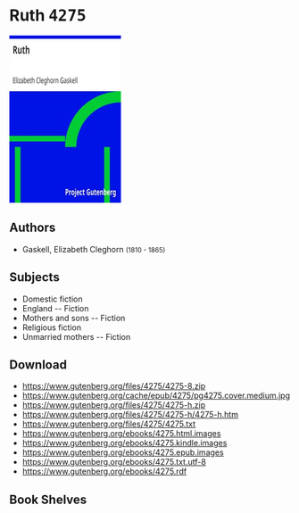 # Ruth <kbd>4275</kbd>

![](./cover.medium.jpg "")

## Authors


 - Gaskell, Elizabeth Cleghorn <small>(1810 - 1865)</small>

## Subjects


 - Domestic fiction
 - England -- Fiction
 - Mothers and sons -- Fiction
 - Religious fiction
 - Unmarried mothers -- Fiction

## Download


 - https://www.gutenberg.org/files/4275/4275-8.zip
 - https://www.gutenberg.org/cache/epub/4275/pg4275.cover.medium.jpg
 - https://www.gutenberg.org/files/4275/4275-h.zip
 - https://www.gutenberg.org/files/4275/4275-h/4275-h.htm
 - https://www.gutenberg.org/files/4275/4275.txt
 - https://www.gutenberg.org/ebooks/4275.html.images
 - https://www.gutenberg.org/ebooks/4275.kindle.images
 - https://www.gutenberg.org/ebooks/4275.epub.images
 - https://www.gutenberg.org/ebooks/4275.txt.utf-8
 - https://www.gutenberg.org/ebooks/4275.rdf

## Book Shelves



